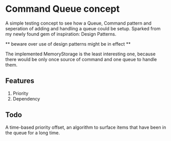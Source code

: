 # Command Queue concept

A simple testing concept to see how a Queue, Command pattern and seperation of adding and handling a queue could be setup.
Sparked from my newly found gem of inspiration: Design Patterns.

** beware over use of design patterns might be in effect **

The implemented MemoryStorage is the least interesting one, because there would be only once source of command and one queue to handle them.

## Features

1. Priority
1. Dependency

## Todo

A time-based priority offset, an algorithm to surface items that have been in the queue for a long time.